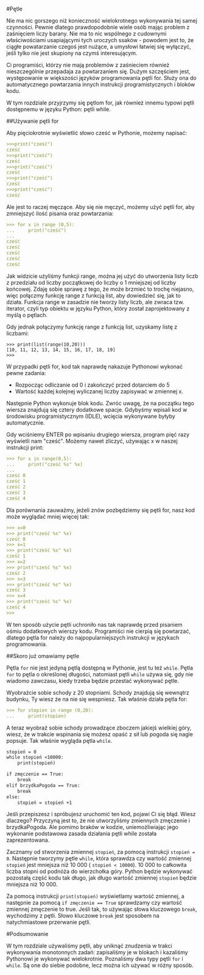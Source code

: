 #Pętle

Nie ma nic gorszego niż konieczność wielokrotnego wykonywania tej samej czynności. Pewnie dlatego prawdopodobnie wiele osób mając problem z zaśnięciem liczy barany. Nie ma to nic wspólnego z cudownymi właściwościami usapiającymi tych uroczych ssaków - powodem jest to, że ciągłe powatarzanie czegoś jest nużące, a umysłowi łatwiej się wyłączyć, jeśli tylko nie jest skupiony na czymś interesującym.

Ci programiści, którzy nie mają problemów z zaśnieciem również nieszczególnie przepadaja za powtarzaniem się. Dużym szczęściem jest, występowanie w większości języków programowania pętli for. Służy ona do automatycznego powtarzania innych instrukcji programistycznych i bloków kodu.

W tym rozdziale przyjrzymy się pętlom for, jak również innemu typowi pętli dostępnemu w języku Python: pętli while.

##Używanie pętli for

Aby pięciokrotnie wyświetlić słowo cześć w Pythonie, możemy napisać:

```markdown
>>>print("cześć")
cześć
>>>print("cześć")
cześć
>>>print("cześć")
cześć
>>>print("cześć")
cześć
>>>print("cześć")
cześć
```

Ale jest to raczej męczące. Aby się nie męczyć, możemy użyć pętli for, aby zmniejszyć ilość pisania oraz powtarzania:
```markdown
>>> for x in range (0,5):
...     print("cześć")
...
cześć
cześć
cześć
cześć
cześć
```
Jak widzicie użyliśmy funkcji range, można jej użyć do utworzenia listy liczb z przedziału od liczby początkowej do liczby o 1 mniejszej od liczby końcowej. Zdaję sobie sprawę z tego, że może brzmieć to trochę niejasno, więc połączmy funkcję range z funkcją list, aby dowiedzieć się, jak to działa. Funkcja range w zasadzie nie tworzy listy liczb, ale zwraca tzw. iterator, czyli typ obiektu w języku Python, który został zaprojektowany z myślą o pętlach.

Gdy jednak połączymy funkcję range z funkcją list, uzyskamy listę z liczbami:
```
>>> print(list(range(10,20)))
[10, 11, 12, 13, 14, 15, 16, 17, 18, 19]
>>>
```
W przypadki pętli for, kod tak naprawdę nakazuje Pythonowi wykonać pewne zadania:
* Rozpocząc odliczanie od 0 i zakończyć przed dotarciem do 5
* Wartość każdej kolejnej wyliczanej liczby zapisywać w zmiennej x.

Następnie Python wykonuje blok kodu. Zwróc uwagę, że na początku tego wiersza znajdują się cztery dodatkowe spacje. Gdybyśmy wpisali kod w środowisku programistycznym (IDLE), wcięcia wykonywane byłyby automatycznie.

Gdy wciśniemy ENTER po wpisaniu drugiego wiersza, program pięć razy wyświetli nam "cześć". Możemy nawet zliczyć, używając x w naszej instrukcji print:
```markdown
>>> for x in range(0,5):
...     print("cześć %s" %x)
...
cześć 0
cześć 1
cześć 2
cześć 3
cześć 4
```

Dla porównania zauważmy, jeżeli znów pozbędziemy się pętli for, nasz kod może wyglądać mniej więcej tak:

```markdown
>>> x=0
>>> print("cześć %s" %x)
cześć 0
>>> x=1
>>> print("cześć %s" %x)
cześć 1
>>> x=2
>>> print("cześć %s" %x)
cześć 2
>>> x=3
>>> print("cześć %s" %x)
cześć 3
>>> x=4
>>> print("cześć %s" %x)
cześć 4
>>>
```
W ten sposób użycie pętli uchroniło nas tak naprawdę przed pisaniem ośmiu dodatkowych wierszy kodu. Programiści nie cierpią się powtarzać, dlatego pętla for należy do najpopularniejszych instrukcji w językach programowania.

##Skoro już omawiamy pętle

Pętla `for` nie jest jedyną pętlą dostępną w Pythonie, jest tu też `while`. Pętla `for` to pętla o określonej długości, natomiast pętli `while` używa się, gdy nie wiadomo zawczasu, kiedy trzeba będzie przestać wykonywać pętle.

Wyobraźcie sobie schody z 20 stopniami. Schody znajdują się wewnątrz budynku, Ty wiesz że na nie się wespniesz. Tak właśnie działa pętla for:
```markdown
>>> for stopien in range (0,20):
...     print(stopien)
```

A teraz wyobraź sobie schody prowadzące zboczem jakiejś wielkiej góry, wiesz, że w trakcie wspinania się możesz opaść z sił lub pogoda się nagle popsuje. Tak właśnie wygląda pętla `while`.

``` markdown
stopień = 0
while stopień <10000:
    print(stopień)

if zmęczenie == True:
    break
elif brzydkaPogoda == True:
    break
else:
    stopień = stopień +1
```

Jeśli przepiszesz i spróbujesz uruchomić ten kod, pojawi Ci się błąd. Wiesz dlaczego? Przyczyną jest to, że nie utworzyliśmy zmiennych zmęczenie i brzydkaPogoda. Ale pomimo braków w kodzie, uniemożliwiając jego wykonanie podstawowa zasada działania pętli while została zaprezentowana.

Zacznamy od stworzenia zmiennej `stopień`, za pomocą instrukcji `stopień = 0`. Następnie tworzymy pętle `while`, która sprawdza czy wartość zmiennej `stopień` jest mniejsza niż 10 000 ( `stopień < 10000`). 10 000 to całkowita liczba stopni od podnóża do wierzchołka góry. Python będzie wykonywać pozostałą część kodu tak długo, jak długo wartość zmiennej `stopień` będzie mniejsza niż 10 000.

Za pomocą instrukcji `print(stopień)` wyświetlamy wartość zmiennej, a następnie za pomocą `if zmęczenie == True` sprawdzamy czy wartość zmiennej zmęczenie to true. Jeśli tak, to używając słowa kluczowego `break`, wychodzimy z pętli. Słowo kluczowe `break` jest sposobem na natychmiastowe przerwanie pętli.

#Podsumowanie

W tym rozdziale używaliśmy pętli, aby uniknąć znudzenia w trakci wykonywania monotonnych zadań: zapisaliśmy je w blokach i kazaliśmy Pythonowi je wykonywać wielokrotnie. Poznaliśmy dwa typy pętli `for` i `while`. Są one do siebie podobne, lecz można ich używać w różny sposób.



